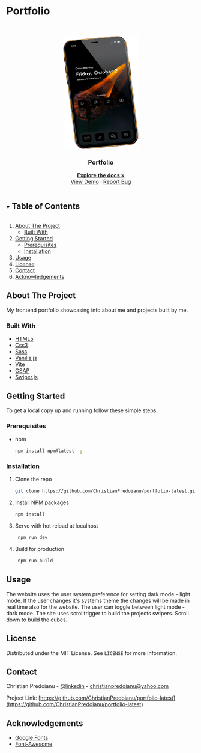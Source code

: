 # Portfolio

 <!-- PROJECT LOGO -->   
<br />
<p align="center">
  <a href="https://github.com/ChristianPredoianu/portfolio-latest">
    <img src="/assets/contact.png" alt="Logo" width="200" height="300">
  </a> 

  <h3 align="center">Portfolio</h3>
   
  <p align="center">
    <a href="https://github.com/ChristianPredoianu/portfolio-latest"><strong>Explore the docs »</strong></a>
    <br />
    <a href="https://christianpredoianu.se">View Demo</a>
    ·
    <a href="https://github.com/ChristianPredoianu/portfolio-latest/issues">Report Bug</a>
  </p>
</p>

 

<!-- TABLE OF CONTENTS -->
<details open="open">
  <summary><h2 style="display: inline-block">Table of Contents</h2></summary>
  <ol>
    <li>
      <a href="#about-the-project">About The Project</a>
      <ul>
        <li><a href="#built-with">Built With</a></li>
      </ul>
    </li>
    <li>
      <a href="#getting-started">Getting Started</a>
      <ul>
        <li><a href="#prerequisites">Prerequisites</a></li>
        <li><a href="#installation">Installation</a></li>
      </ul>
    </li>
    <li><a href="#usage">Usage</a></li>
    <li><a href="#license">License</a></li>
    <li><a href="#contact">Contact</a></li>
    <li><a href="#acknowledgements">Acknowledgements</a></li>
  </ol>
</details>



<!-- ABOUT THE PROJECT -->
## About The Project

My frontend portfolio showcasing info about me and projects built by me.

### Built With

* [HTML5](https://developer.mozilla.org/en-US/docs/Glossary/HTML5)
* [Css3](https://developer.mozilla.org/en-US/docs/Web/CSS)
* [Sass](https://sass-lang.com/)
* [Vanilla js](https://developer.mozilla.org/en-US/docs/Web/JavaScript)
* [Vite](https://vitejs.dev/)
* [GSAP](https://greensock.com/gsap/)
* [Swiper.js](https://swiperjs.com/)



<!-- GETTING STARTED -->
## Getting Started

To get a local copy up and running follow these simple steps.

### Prerequisites

* npm
  ```sh
  npm install npm@latest -g
  ```

### Installation

1. Clone the repo
   ```sh
   git clone https://github.com/ChristianPredoianu/portfolio-latest.git
   ```
2. Install NPM packages
   ```sh
   npm install
   ``` 
3. Serve with hot reload at localhost
   ```sh
    npm run dev
   ``` 
5. Build for production 
   ```sh
    npm run build
   
   ```

  
<!-- USAGE EXAMPLES -->
## Usage

The website uses the user system preference for setting dark mode - light mode. If the user changes it's systems theme the changes will be made in real time 
also for the website. The user can toggle between light mode - dark mode. The site uses scrolltrigger to build the projects swipers. Scroll down to build the cubes.

<!-- LICENSE -->
## License

Distributed under the MIT License. See `LICENSE` for more information.


<!-- CONTACT -->
## Contact

Christian Predoianu - [@linkedin](https://se.linkedin.com/in/christian-predoianu-369218157) - christianpredoianu@yahoo.com

Project Link: [https://github.com/ChristianPredoianu/portfolio-latest](https://github.com/ChristianPredoianu/portfolio-latest)



<!-- ACKNOWLEDGEMENTS --> 
## Acknowledgements
* [Google Fonts](https://fonts.google.com/)
* [Font-Awesome](https://fontawesome.com/)


